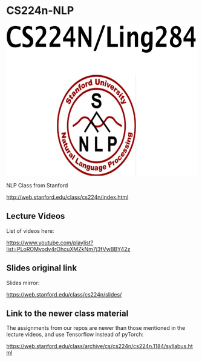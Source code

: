 # CS224n-NLP
<img src="cs224n.png" height="400">

NLP Class from Stanford

http://web.stanford.edu/class/cs224n/index.html

## Lecture Videos
List of videos here:

https://www.youtube.com/playlist?list=PLoROMvodv4rOhcuXMZkNm7j3fVwBBY42z

## Slides original link
Slides mirror:

https://web.stanford.edu/class/cs224n/slides/

## Link to the newer class material
The assignments from our repos are newer than those mentioned in the lecture videos, and use Tensorflow instead of pyTorch:

https://web.stanford.edu/class/archive/cs/cs224n/cs224n.1184/syllabus.html
